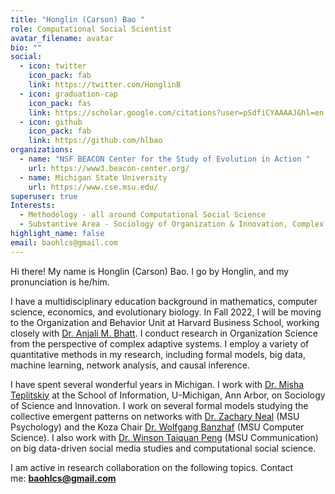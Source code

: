 ```yaml
---
title: "Honglin (Carson) Bao "
role: Computational Social Scientist
avatar_filename: avatar
bio: ""
social:
  - icon: twitter
    icon_pack: fab
    link: https://twitter.com/HonglinB
  - icon: graduation-cap
    icon_pack: fas
    link: https://scholar.google.com/citations?user=pSdfiCYAAAAJ&hl=en
  - icon: github
    icon_pack: fab
    link: https://github.com/hlbao
organizations:
  - name: "NSF BEACON Center for the Study of Evolution in Action "
    url: https://www3.beacon-center.org/
  - name: Michigan State University
    url: https://www.cse.msu.edu/
superuser: true
Interests:
  - Methodology - all around Computational Social Science
  - Substantive Area - Sociology of Organization & Innovation, Complex Adaptive Systems
highlight_name: false
email: baohlcs@gmail.com
---
```

Hi there! My name is Honglin (Carson) Bao. I go by Honglin, and my pronunciation is he/him.

I have a multidisciplinary education background in mathematics, computer science, economics, and evolutionary biology. In Fall 2022, I will be moving to the Organization and Behavior Unit at Harvard Business School, working closely with [Dr. Anjali M. Bhatt](https://www.hbs.edu/faculty/Pages/profile.aspx?facId=656900). I conduct research in Organization Science from the perspective of complex adaptive systems. I employ a variety of quantitative methods in my research, including formal models, big data, machine learning, network analysis, and causal inference.

I have spent several wonderful years in Michigan. I work with [Dr. Misha Teplitskiy](https://sites.google.com/view/teplitskiy) at the School of Information, U-Michigan, Ann Arbor, on Sociology of Science and Innovation. I work on several formal models studying the collective emergent patterns on networks with [Dr. Zachary Neal](https://www.zacharyneal.com/) (MSU Psychology) and the Koza Chair [Dr. Wolfgang Banzhaf](http://www.cse.msu.edu/~banzhafw/) (MSU Computer Science). I also work with [Dr. Winson Taiquan Peng](https://comartsci.msu.edu/our-people/taiquan-winson-peng) (MSU Communication) on big data-driven social media studies and computational social science.

I am active in research collaboration on the following topics. Contact me: **baohlcs@gmail.com**
